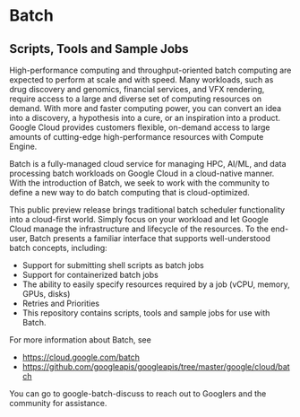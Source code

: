 # Batch
## Scripts, Tools and Sample Jobs

High-performance computing and throughput-oriented batch computing are expected to perform at scale and with speed. Many workloads, such as drug discovery and genomics, financial services, and VFX rendering, require access to a large and diverse set of computing resources on demand. With more and faster computing power, you can convert an idea into a discovery, a hypothesis into a cure, or an inspiration into a product. Google Cloud provides customers flexible, on-demand access to large amounts of cutting-edge high-performance resources with Compute Engine.

Batch is a fully-managed cloud service for managing HPC, AI/ML, and data processing batch workloads on Google Cloud in a cloud-native manner. With the introduction of Batch, we seek to work with the community to define a new way to do batch computing that is cloud-optimized.

This public preview release brings traditional batch scheduler functionality into a cloud-first world. Simply focus on your workload and let Google Cloud manage the infrastructure and lifecycle of the resources. To the end-user, Batch presents a familiar interface that supports well-understood batch concepts, including:

* Support for submitting shell scripts as batch jobs
* Support for containerized batch jobs
* The ability to easily specify resources required by a job (vCPU, memory, GPUs, disks)
* Retries and Priorities
* This repository contains scripts, tools and sample jobs for use with Batch.

For more information about Batch, see
* https://cloud.google.com/batch
* https://github.com/googleapis/googleapis/tree/master/google/cloud/batch

You can go to google-batch-discuss to reach out to Googlers and the community for assistance.
